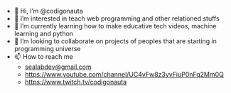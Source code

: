 - 👋 Hi, I’m @codigonauta
- 👀 I’m interested in teach web programming and other relationed stuffs
- 🌱 I’m currently learning how to make educative tech videos, machine learning and python
- 💞️ I’m looking to collaborate on projects of peoples that are starting in programming universe
- 📫 How to reach me
  - sealabdev@gmail.com
  - https://www.youtube.com/channel/UC4vFw8z3yvFiuP0nFq2Mm0Q
  - https://www.twitch.tv/codigonauta

<!---
codigonauta/codigonauta is a ✨ special ✨ repository because its `README.md` (this file) appears on your GitHub profile.
You can click the Preview link to take a look at your changes.
--->
